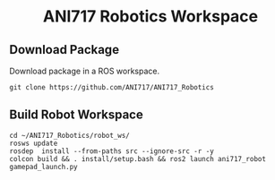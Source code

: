 
<p align="center">
  <h1 align="center">ANI717 Robotics Workspace</h1>
</p>

## Download Package
Download package in a ROS workspace.
```
git clone https://github.com/ANI717/ANI717_Robotics
```

## Build Robot Workspace
```
cd ~/ANI717_Robotics/robot_ws/
rosws update
rosdep  install --from-paths src --ignore-src -r -y
colcon build && . install/setup.bash && ros2 launch ani717_robot gamepad_launch.py
```
